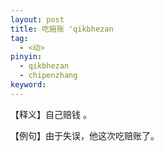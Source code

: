 ```yaml
---
layout: post
title: 吃赔账 'qikbhezan
tag:
  - <动>
pinyin: 
  - qikbhezan
  - chipenzhang
keyword: 
---
```



【释义】自己赔钱 。          

【例句】由于失误，他这次吃赔账了。    
         

   

                    